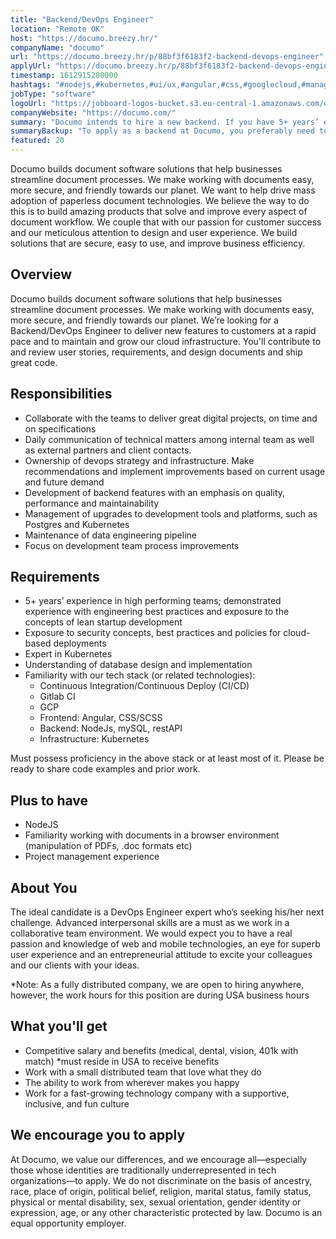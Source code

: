 ```yaml
---
title: "Backend/DevOps Engineer"
location: "Remote OK"
host: "https://documo.breezy.hr/"
companyName: "documo"
url: "https://documo.breezy.hr/p/88bf3f6183f2-backend-devops-engineer"
applyUrl: "https://documo.breezy.hr/p/88bf3f6183f2-backend-devops-engineer/apply"
timestamp: 1612915200000
hashtags: "#nodejs,#kubernetes,#ui/ux,#angular,#css,#googlecloud,#management,#postgresql,#mysql"
jobType: "software"
logoUrl: "https://jobboard-logos-bucket.s3.eu-central-1.amazonaws.com/documo"
companyWebsite: "https://documo.com/"
summary: "Documo intends to hire a new backend. If you have 5+ years’ experience in high performing teams, consider applying."
summaryBackup: "To apply as a backend at Documo, you preferably need to have some knowledge of: #nodejs, #kubernetes, #ui/ux."
featured: 20
---
```


Documo builds document software solutions that help businesses streamline document processes. We make working with documents easy, more secure, and friendly towards our planet. We want to help drive mass adoption of paperless document technologies. We believe the way to do this is to build amazing products that solve and improve every aspect of document workflow. We couple that with our passion for customer success and our meticulous attention to design and user experience. We build solutions that are secure, easy to use, and improve business efficiency.

## Overview

Documo builds document software solutions that help businesses streamline document processes. We make working with documents easy, more secure, and friendly towards our planet. We’re looking for a Backend/DevOps Engineer to deliver new features to customers at a rapid pace and to maintain and grow our cloud infrastructure. You'll contribute to and review user stories, requirements, and design documents and ship great code.

## Responsibilities

*   Collaborate with the teams to deliver great digital projects, on time and on specifications
*   Daily communication of technical matters among internal team as well as external partners and client contacts.
*   Ownership of devops strategy and infrastructure. Make recommendations and implement improvements based on current usage and future demand
*   Development of backend features with an emphasis on quality, performance and maintainability
*   Management of upgrades to development tools and platforms, such as Postgres and Kubernetes
*   Maintenance of data engineering pipeline
*   Focus on development team process improvements

## Requirements

*   5+ years’ experience in high performing teams; demonstrated experience with engineering best practices and exposure to the concepts of lean startup development
*   Exposure to security concepts, best practices and policies for cloud-based deployments
*   Expert in Kubernetes
*   Understanding of database design and implementation
*   Familiarity with our tech stack (or related technologies):
    *   Continuous Integration/Continuous Deploy (CI/CD)
    *   Gitlab CI
    *   GCP
    *   Frontend: Angular, CSS/SCSS
    *   Backend: NodeJs, mySQL, restAPI
    *   Infrastructure: Kubernetes

Must possess proficiency in the above stack or at least most of it. Please be ready to share code examples and prior work.

## Plus to have

*   NodeJS
*   Familiarity working with documents in a browser environment (manipulation of PDFs, .doc formats etc)
*   Project management experience

## About You

The ideal candidate is a DevOps Engineer expert who’s seeking his/her next challenge. Advanced interpersonal skills are a must as we work in a collaborative team environment. We would expect you to have a real passion and knowledge of web and mobile technologies, an eye for superb user experience and an entrepreneurial attitude to excite your colleagues and our clients with your ideas.

\*Note: As a fully distributed company, we are open to hiring anywhere, however, the work hours for this position are during USA business hours

## What you'll get

*   Competitive salary and benefits (medical, dental, vision, 401k with match) \*must reside in USA to receive benefits
*   Work with a small distributed team that love what they do
*   The ability to work from wherever makes you happy
*   Work for a fast-growing technology company with a supportive, inclusive, and fun culture

## We encourage you to apply

At Documo, we value our differences, and we encourage all—especially those whose identities are traditionally underrepresented in tech organizations—to apply. We do not discriminate on the basis of ancestry, race, place of origin, political belief, religion, marital status, family status, physical or mental disability, sex, sexual orientation, gender identity or expression, age, or any other characteristic protected by law. Documo is an equal opportunity employer.
